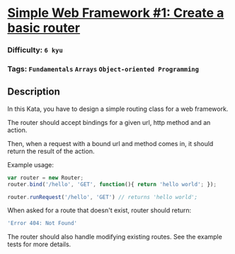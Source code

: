 # [Simple Web Framework #1: Create a basic router](https://www.codewars.com/kata/588a00ad70720f2cd9000005)

### Difficulty: `6 kyu`

### Tags: `Fundamentals` `Arrays` `Object-oriented Programming`

## Description

In this Kata, you have to design a simple routing class for a web framework.

The router should accept bindings for a given url, http method and an action.

Then, when a request with a bound url and method comes in, it should return the result of the action.

Example usage:

```js
var router = new Router;
router.bind('/hello', 'GET', function(){ return 'hello world'; });

router.runRequest('/hello', 'GET') // returns 'hello world';
```

When asked for a route that doesn't exist, router should return:

```js
'Error 404: Not Found'
```

The router should also handle modifying existing routes. See the example tests for more details.